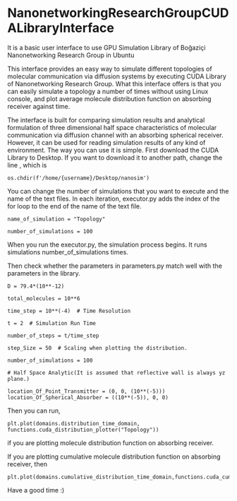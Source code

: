 # NanonetworkingResearchGroupCUDALibraryInterface
It is a basic user interface to use GPU Simulation Library of Boğaziçi Nanonetworking Research Group in Ubuntu

This interface provides an easy way to simulate different topologies of molecular communication via diffusion systems by executing CUDA Library of Nanonetworking Research Group. What this interface offers is that you can easily simulate a topology a number of times without using Linux console, and plot average molecule distribution function on absorbing receiver against time.

The interface is built for comparing simulation results and analytical formulation of three dimensional half space characteristics of molecular communication via diffusion channel with an absorbing spherical receiver. However, it can be used for reading simulation results of any kind of environment. The way you can use it is simple. First download the CUDA Library to Desktop. If you want to download it to another path, change the line , which is

```
os.chdir(f'/home/{username}/Desktop/nanosim')
```
You can change the number of simulations that you want to execute and the name of the text files. In each iteration, executor.py adds the index of the for loop to the end of the name of the text file. 

```
name_of_simulation = "Topology"

number_of_simulations = 100
```

When you run the executor.py, the simulation process begins. It runs simulations number_of_simulations times. 

Then check whether the parameters in parameters.py match well with the parameters in the library.

```
D = 79.4*(10**-12)

total_molecules = 10**6

time_step = 10**(-4)  # Time Resolution

t = 2  # Simulation Run Time

number_of_steps = t/time_step

step_Size = 50  # Scaling when plotting the distribution.

number_of_simulations = 100

# Half Space Analytic(It is assumed that reflective wall is always yz plane.)

location_Of_Point_Transmitter = (0, 0, (10**(-5)))
location_Of_Spherical_Absorber = ((10**(-5)), 0, 0)
```

Then you can run,
```
plt.plot(domains.distribution_time_domain, functions.cuda_distribution_plotter("Topology"))
```
if you are plotting molecule distribution function on absorbing receiver.

If you are plotting cumulative molecule distribution function on absorbing receiver, then

```
plt.plot(domains.cumulative_distribution_time_domain,functions.cuda_cumulative_distribution_plotter("Topology"))
```

Have a good time :) 
